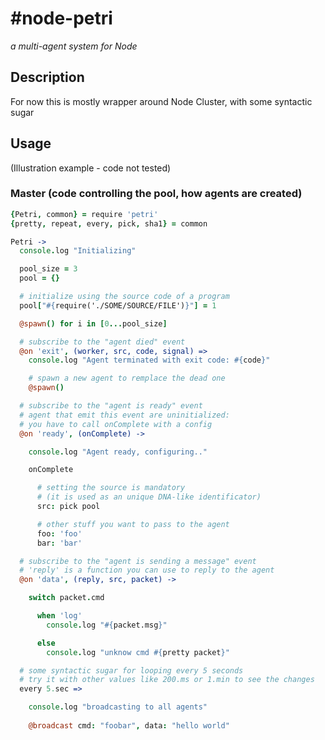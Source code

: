 #node-petri
===========

*a multi-agent system for Node*

## Description

For now this is mostly wrapper around Node Cluster, with some syntactic sugar

## Usage

(Illustration example - code not tested)

### Master (code controlling the pool, how agents are created)

```coffeescript
{Petri, common} = require 'petri'
{pretty, repeat, every, pick, sha1} = common

Petri ->
  console.log "Initializing"

  pool_size = 3
  pool = {}

  # initialize using the source code of a program
  pool["#{require('./SOME/SOURCE/FILE')}"] = 1

  @spawn() for i in [0...pool_size]

  # subscribe to the "agent died" event
  @on 'exit', (worker, src, code, signal) =>
    console.log "Agent terminated with exit code: #{code}"

    # spawn a new agent to remplace the dead one
    @spawn()

  # subscribe to the "agent is ready" event
  # agent that emit this event are uninitialized:
  # you have to call onComplete with a config
  @on 'ready', (onComplete) ->

    console.log "Agent ready, configuring.."

    onComplete

      # setting the source is mandatory
      # (it is used as an unique DNA-like identificator)
      src: pick pool

      # other stuff you want to pass to the agent
      foo: 'foo'
      bar: 'bar'

  # subscribe to the "agent is sending a message" event
  # 'reply' is a function you can use to reply to the agent
  @on 'data', (reply, src, packet) ->

    switch packet.cmd

      when 'log'
        console.log "#{packet.msg}"

      else
        console.log "unknow cmd #{pretty packet}"

  # some syntactic sugar for looping every 5 seconds
  # try it with other values like 200.ms or 1.min to see the changes
  every 5.sec =>

    console.log "broadcasting to all agents"
    
    @broadcast cmd: "foobar", data: "hello world"
```